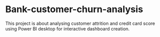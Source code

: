 # Bank-customer-churn-analysis
This project is about analysing customer attrition and credit card score using Power BI desktop for interactive dashboard creation.
